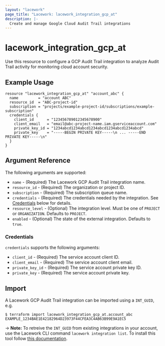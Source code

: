 ```yaml
---
layout: "lacework"
page_title: "Lacework: lacework_integration_gcp_at"
description: |-
  Create and manage Google Cloud Audit Trail integrations
---
```


# lacework\_integration\_gcp\_at

Use this resource to configure a GCP Audit Trail integration to analyze Audit Trail
activity for monitoring cloud account security.

## Example Usage

```hcl
resource "lacework_integration_gcp_at" "account_abc" {
  name         = "account ABC"
  resource_id  = "ABC-project-id"
  subscription = "projects/example-project-id/subscriptions/example-subscription"
  credentials {
    client_id      = "123456789012345678900"
    client_email   = "email@abc-project-name.iam.gserviceaccount.com"
    private_key_id = "1234abcd1234abcd1234abcd1234abcd1234abcd"
    private_key    = "-----BEGIN PRIVATE KEY-----\n ... -----END PRIVATE KEY-----\n"
  }
}
```

## Argument Reference

The following arguments are supported:

* `name` - (Required) The Lacework GCP Audit Trail integration name.
* `resource_id` - (Required) The organization or project ID.
* `subscription` - (Required) The subscription queue name.
* `credentials` - (Required) The credentials needed by the integration. See [Credentials](#credentials) below for details.
* `resource_level` - (Optional) The integration level. Must be one of `PROJECT` or `ORGANIZATION`. Defaults to `PROJECT`.
* `enabled` - (Optional) The state of the external integration. Defaults to `true`.

### Credentials

`credentials` supports the following arguments:

* `client_id` - (Required) The service account client ID.
* `client_email` - (Required) The service account client email.
* `private_key_id` - (Required) The service account private key ID.
* `private_key` - (Required) The service account private key.

## Import

A Lacework GCP Audit Trail integration can be imported using a `INT_GUID`, e.g.

```
$ terraform import lacework_integration_gcp_at.account_abc EXAMPLE_1234BAE1E42182964D23973F44CFEA3C4AB63B99E9A1EC5
```
-> **Note:** To retreive the `INT_GUID` from existing integrations in your account, use the
	Lacework CLI command `lacework integration list`. To install this tool follow
	[this documentation](https://github.com/lacework/go-sdk/wiki/CLI-Documentation#installation).
